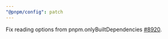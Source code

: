 ```yaml
---
"@pnpm/config": patch
---
```


Fix reading options from pnpm.onlyBuiltDependencies [#8920](https://github.com/pnpm/pnpm/issues/8920).
